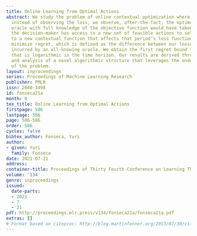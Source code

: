 ```yaml
---
title: Online Learning from Optimal Actions
abstract: We study the problem of online contextual optimization where, at each period,
  instead of observing the loss, we observe, after-the-fact, the optimal action an
  oracle with full knowledge of the objective function would have taken. At each period,
  the decision-maker has access to a new set of feasible actions to select from and
  to a new contextual function that affects that period’s loss function. We aim to
  minimize regret, which is defined as the difference between our losses and the ones
  incurred by an all-knowing oracle. We obtain the first regret bound for this problem
  that is logarithmic in the time horizon. Our results are derived through the development
  and analysis of a novel algorithmic structure that leverages the underlying geometry
  of the problem.
layout: inproceedings
series: Proceedings of Machine Learning Research
publisher: PMLR
issn: 2640-3498
id: fonseca21a
month: 0
tex_title: Online Learning from Optimal Actions
firstpage: 586
lastpage: 586
page: 586-586
order: 586
cycles: false
bibtex_author: Fonseca, Yuri
author:
- given: Yuri
  family: Fonseca
date: 2021-07-21
address:
container-title: Proceedings of Thirty Fourth Conference on Learning Theory
volume: '134'
genre: inproceedings
issued:
  date-parts:
  - 2021
  - 7
  - 21
pdf: http://proceedings.mlr.press/v134/fonseca21a/fonseca21a.pdf
extras: []
# Format based on citeproc: http://blog.martinfenner.org/2013/07/30/citeproc-yaml-for-bibliographies/
---
```

